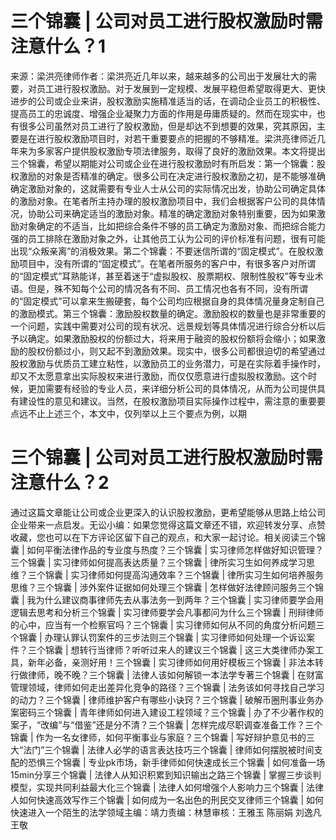 # 三个锦囊 | 公司对员工进行股权激励时需注意什么？1

来源：梁洪亮律师作者：梁洪亮近几年以来，越来越多的公司出于发展壮大的需要，对员工进行股权激励。对于发展到一定规模、发展平稳但希望取得更大、更快进步的公司或企业来讲，股权激励实施精准适当的话，在调动企业员工的积极性、提高员工的忠诚度、增强企业凝聚力方面的作用是毋庸质疑的。然而在现实中，也有很多公司虽然对员工进行了股权激励，但是却达不到想要的效果，究其原因，主要是在进行股权激励项目时，对若干重要要点的把握的不够精准。梁洪亮律师近几年来为多家客户提供股权激励专项法律服务，取得了良好的激励效果。本文将提出三个锦囊，希望以期能对公司或企业在进行股权激励时有所启发：第一个锦囊：股权激励的对象是否精准的确定。很多公司在决定进行股权激励之初，是不能够准确确定激励对象的，这就需要有专业人士从公司的实际情况出发，协助公司确定具体的激励对象。在笔者所主持办理的股权激励项目中，我们会根据客户公司的具体情况，协助公司来确定适当的激励对象。精准的确定激励对象特别重要，因为如果激励对象确定的不适当，比如把综合条件不够的员工确定为激励对象、而把综合能力强的员工排除在激励对象之外，让其他员工认为公司的评价标准有问题，很有可能出现“众叛亲离”的消极效果。第二个锦囊：不要迷信所谓的“固定模式”。在股权激励项目中，没有所谓的“固定模式”。在笔者所服务的客户中，有很多客户对所谓的“固定模式”耳熟能详，甚至着迷于“虚拟股权、股票期权、限制性股权”等专业术语。但是，殊不知每个公司的情况各有不同、员工情况也各有不同，没有所谓的“固定模式”可以拿来生搬硬套，每个公司均应根据自身的具体情况量身定制自己的激励模式。第三个锦囊：激励股权数量的确定。激励股权的数量也是非常重要的一个问题，实践中需要对公司的现有状况、远景规划等具体情况进行综合分析以后予以确定。如果激励股权的份额过大，将来用于融资的股权份额将会缩小；如果激励的股权份额过小，则又起不到激励效果。现实中，很多公司都很迫切的希望通过股权激励与优质员工建立粘性，以激励员工的业务潜力，可是在实际着手操作时，却又不太愿意拿出实际股权来进行激励，而仅仅愿意进行虚拟股权激励。这个时候，更加需要有经验的专业人员，来详细分析公司的具体情况，从而为公司提供具有建设性的意见和建议。当然，在股权激励项目实际操作过程中，需注意的重要要点远不止上述三个，本文中，仅列举以上三个要点为例，以期

# 三个锦囊 | 公司对员工进行股权激励时需注意什么？2

通过这篇文章能让公司或企业更深入的认识股权激励，更希望能够从思路上给公司企业带来一点启发。无讼小编：如果您觉得这篇文章还不错，欢迎转发分享、点赞收藏，您也可以在下方评论区留下自己的观点，和大家一起讨论。相关阅读三个锦囊 | 如何平衡法律作品的专业度与热度？三个锦囊 | 实习律师怎样做好知识管理？三个锦囊 | 实习律师如何提高表达质量？三个锦囊 | 律所实习生如何养成学习思维？三个锦囊 | 实习律师如何提高沟通效率？三个锦囊 | 律所实习生如何培养服务思维？三个锦囊 | 涉外案件证据如何处理三个锦囊 | 怎样做好法律顾问服务三个锦囊 | 我为什么建议商事律师先去从事法务一到两年？三个锦囊 | 实习律师要学会用逻辑去思考和分析三个锦囊 | 实习律师要学会凡事都问为什么三个锦囊 | 刑辩律师的心中，应当有一个检察官吗？三个锦囊 | 实习律师如何从不同的角度分析问题三个锦囊 | 办理认罪认罚案件的三步法则三个锦囊 | 实习律师如何处理一个诉讼案件？三个锦囊 | 想转行当律师？听听过来人的建议三个锦囊 | 这三大类律师办案工具，新年必备，亲测好用！三个锦囊 | 实习律师如何用好模板三个锦囊 | 非法本转行做律师，晚不晚？三个锦囊 | 法律人该如何解锁一本法学专著三个锦囊 | 在财富管理领域，律师如何走出差异化竞争的路径？三个锦囊 | 法务该如何寻找自己学习的动力？三个锦囊 | 律师维护客户有哪些小诀窍？三个锦囊 | 破解币圈刑事业务办案密码三个锦囊 | 青年律师如何进入建设工程领域？三个锦囊 | 办了不少著作权的案子，“改编”与“借鉴”还是分不清？三个锦囊 | 怎样完成尽职调查准备工作？三个锦囊 | 作为一名女律师，如何平衡事业与家庭？三个锦囊 | 写好辩护意见书的三大“法门”三个锦囊 | 法律人必学的语言表达技巧三个锦囊 | 律师如何摆脱被时间支配的恐惧三个锦囊 | 专业pk市场，新手律师如何快速成长三个锦囊 | 如何准备一场15min分享三个锦囊 | 法律人从知识积累到知识输出之路三个锦囊 | 掌握三步谈判模型，实现共同利益最大化三个锦囊 | 法律人如何增强个人影响力三个锦囊 | 法律人如何快速高效写作三个锦囊 | 如何成为一名出色的刑民交叉律师三个锦囊 | 如何快速进入一个陌生的法学领域主编：靖力责编：林慧审核：王雅玉 陈丽娟 刘逸凡 王敬

